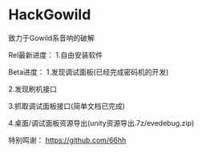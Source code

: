 # HackGowild
致力于Gowild系音响的破解

Rel最新进度：
1.自由安装软件

Beta进度：
1.发现调试面板(已经完成密码机的开发)

2.发现刷机接口

3.抓取调试面板接口(简单文档已完成)

4.桌面/调试面板资源导出(unity资源导出.7z/evedebug.zip)

特别鸣谢：
https://github.com/66hh
